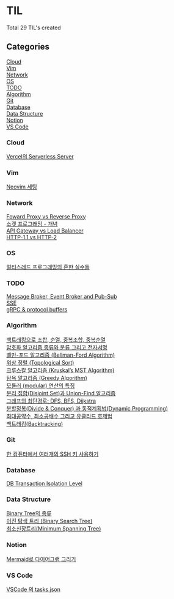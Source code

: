 # TIL </br>
Total 29 TIL's created </br>
## Categories </br>
[Cloud](pages/til/Cloud) </br>
[Vim](pages/til/Vim) </br>
[Network](pages/til/Network) </br>
[OS](pages/til/OS) </br>
[TODO](pages/til/TODO) </br>
[Algorithm](pages/til/Algorithm) </br>
[Git](pages/til/Git) </br>
[Database](pages/til/Database) </br>
[Data Structure](pages/til/Data%20Structure) </br>
[Notion](pages/til/Notion) </br>
[VS Code](pages/til/VS%20Code) </br>
### Cloud </br>
[Vercel의 Serverless Server](pages/til/Cloud/Vercel의%20Serverless%20Server.md) </br>
### Vim </br>
[Neovim 세팅](pages/til/Vim/Neovim%20세팅.md) </br>
### Network </br>
[Foward Proxy vs Reverse Proxy](pages/til/Network/Foward%20Proxy%20vs%20Reverse%20Proxy.md) </br>
[소켓 프로그래밍 - 개념](pages/til/Network/소켓%20프로그래밍%20-%20개념.md) </br>
[API Gateway vs Load Balancer](pages/til/Network/API%20Gateway%20vs%20Load%20Balancer.md) </br>
[HTTP-1.1 vs HTTP-2](pages/til/Network/HTTP-1.1%20vs%20HTTP-2.md) </br>
### OS </br>
[멀티스레드 프로그래밍의 흔한 실수들](pages/til/OS/멀티스레드%20프로그래밍의%20흔한%20실수들.md) </br>
### TODO </br>
[Message Broker, Event Broker and Pub-Sub](pages/til/TODO/Message%20Broker,%20Event%20Broker%20and%20Pub-Sub.md) </br>
[SSE](pages/til/TODO/SSE.md) </br>
[gRPC & protocol buffers](pages/til/TODO/gRPC%20&%20protocol%20buffers.md) </br>
### Algorithm </br>
[백트래킹으로 조합, 순열, 중복조합, 중복순열](pages/til/Algorithm/백트래킹으로%20조합,%20순열,%20중복조합,%20중복순열.md) </br>
[암호화 알고리즘 종류와 분류 그리고 전자서명](pages/til/Algorithm/암호화%20알고리즘%20종류와%20분류%20그리고%20전자서명.md) </br>
[벨만-포드 알고리즘 (Bellman-Ford Algorithm)](pages/til/Algorithm/벨만-포드%20알고리즘%20(Bellman-Ford%20Algorithm).md) </br>
[위상 정렬 (Topological Sort)](pages/til/Algorithm/위상%20정렬%20(Topological%20Sort).md) </br>
[크루스칼 알고리즘 (Kruskal’s MST Algorithm)](pages/til/Algorithm/크루스칼%20알고리즘%20(Kruskal’s%20MST%20Algorithm).md) </br>
[탐욕 알고리즘 (Greedy Algorithm)](pages/til/Algorithm/탐욕%20알고리즘%20(Greedy%20Algorithm).md) </br>
[모듈러 (modular) 연산의 특징](pages/til/Algorithm/모듈러%20(modular)%20연산의%20특징.md) </br>
[분리 집합(Disjoint Set)과 Union-Find 알고리즘](pages/til/Algorithm/분리%20집합(Disjoint%20Set)과%20Union-Find%20알고리즘.md) </br>
[그래프의 최단경로: DFS, BFS, Dijkstra](pages/til/Algorithm/그래프의%20최단경로:%20DFS,%20BFS,%20Dijkstra.md) </br>
[분할정복(Divide & Conquer) 과 동적계획법(Dynamic Programming) ](pages/til/Algorithm/분할정복(Divide%20&%20Conquer)%20과%20동적계획법(Dynamic%20Programming)%20.md) </br>
[최대공약수, 최소공배수 그리고 유클리드 호제법](pages/til/Algorithm/최대공약수,%20최소공배수%20그리고%20유클리드%20호제법.md) </br>
[백트래킹(Backtracking)](pages/til/Algorithm/백트래킹(Backtracking).md) </br>
### Git </br>
[한 컴퓨터에서 여러개의 SSH 키 사용하기](pages/til/Git/한%20컴퓨터에서%20여러개의%20SSH%20키%20사용하기.md) </br>
### Database </br>
[DB Transaction Isolation Level](pages/til/Database/DB%20Transaction%20Isolation%20Level.md) </br>
### Data Structure </br>
[Binary Tree의 종류](pages/til/Data%20Structure/Binary%20Tree의%20종류.md) </br>
[이진 탐색 트리 (Binary Search Tree)](pages/til/Data%20Structure/이진%20탐색%20트리%20(Binary%20Search%20Tree).md) </br>
[최소신장트리(Minimum Spanning Tree)](pages/til/Data%20Structure/최소신장트리(Minimum%20Spanning%20Tree).md) </br>
### Notion </br>
[Mermaid로 다이어그램 그리기](pages/til/Notion/Mermaid로%20다이어그램%20그리기.md) </br>
### VS Code </br>
[VSCode 의 tasks.json](pages/til/VS%20Code/VSCode%20의%20tasks.json.md)